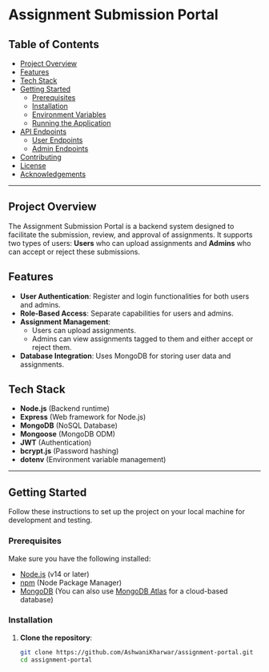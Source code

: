 # Assignment Submission Portal

## Table of Contents

- [Project Overview](#project-overview)
- [Features](#features)
- [Tech Stack](#tech-stack)
- [Getting Started](#getting-started)
  - [Prerequisites](#prerequisites)
  - [Installation](#installation)
  - [Environment Variables](#environment-variables)
  - [Running the Application](#running-the-application)
- [API Endpoints](#api-endpoints)
  - [User Endpoints](#user-endpoints)
  - [Admin Endpoints](#admin-endpoints)
- [Contributing](#contributing)
- [License](#license)
- [Acknowledgements](#acknowledgements)

---

## Project Overview

The Assignment Submission Portal is a backend system designed to facilitate the submission, review, and approval of assignments. It supports two types of users: **Users** who can upload assignments and **Admins** who can accept or reject these submissions.

## Features

- **User Authentication**: Register and login functionalities for both users and admins.
- **Role-Based Access**: Separate capabilities for users and admins.
- **Assignment Management**:
  - Users can upload assignments.
  - Admins can view assignments tagged to them and either accept or reject them.
- **Database Integration**: Uses MongoDB for storing user data and assignments.

## Tech Stack

- **Node.js** (Backend runtime)
- **Express** (Web framework for Node.js)
- **MongoDB** (NoSQL Database)
- **Mongoose** (MongoDB ODM)
- **JWT** (Authentication)
- **bcrypt.js** (Password hashing)
- **dotenv** (Environment variable management)

---

## Getting Started

Follow these instructions to set up the project on your local machine for development and testing.

### Prerequisites

Make sure you have the following installed:

- [Node.js](https://nodejs.org/) (v14 or later)
- [npm](https://www.npmjs.com/) (Node Package Manager)
- [MongoDB](https://www.mongodb.com/) (You can also use [MongoDB Atlas](https://www.mongodb.com/cloud/atlas) for a cloud-based database)

### Installation

1. **Clone the repository**:

   ```bash
   git clone https://github.com/AshwaniKharwar/assignment-portal.git
   cd assignment-portal
